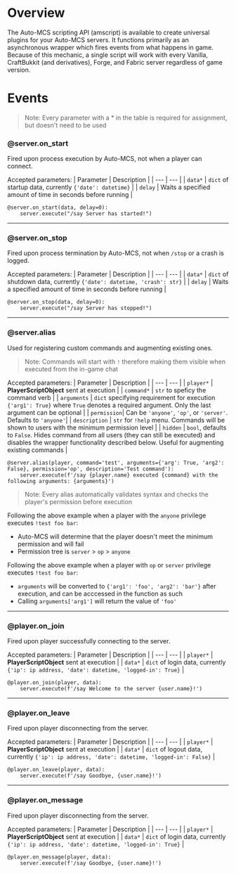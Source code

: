 # Overview

The Auto-MCS scripting API (amscript) is available to create universal plugins for your Auto-MCS servers. It functions primarily as an asynchronous wrapper which fires events from what happens in game. Because of this mechanic, a single script will work with every Vanilla, CraftBukkit (and derivatives), Forge, and Fabric server regardless of game version.




# Events

> Note: Every parameter with a * in the table is required for assignment, but doesn't need to be used


### @server.on_start

Fired upon process execution by Auto-MCS, not when a player can connect.

Accepted parameters:
| Parameter | Description |
| --- | --- |
| `data*` | `dict` of startup data, currently `{'date': datetime}` |
| `delay` | Waits a specified amount of time in seconds before running |

```
@server.on_start(data, delay=0):
    server.execute("/say Server has started!")
```



--------------------------------------------
### @server.on_stop

Fired upon process termination by Auto-MCS, not when `/stop` or a crash is logged.

Accepted parameters:
| Parameter | Description |
| --- | --- |
| `data*` | `dict` of shutdown data, currently `{'date': datetime, 'crash': str}` |
| `delay` | Waits a specified amount of time in seconds before running |

```
@server.on_stop(data, delay=0):
    server.execute("/say Server has stopped!")
```



--------------------------------------------
### @server.alias

Used for registering custom commands and augmenting existing ones.

> Note: Commands will start with `!` therefore making them visible when executed from the in-game chat

Accepted parameters:
| Parameter | Description |
| --- | --- |
| `player*` | **PlayerScriptObject** sent at execution |
| `command*` | `str` to speficy the command verb |
| `arguments` | `dict` specifying requirement for execution `{'arg1': True}` where `True` denotes a required argument. Only the last argument can be optional |
| `permission`| Can be `'anyone'`, `'op'`, or `'server'`. Defaults to `'anyone'`|
| `description` | `str` for `!help` menu. Commands will be shown to users with the minimum permission level |
| `hidden` | `bool`, defaults to `False`. Hides command from all users (they can still be executed) and disables the wrapper functionality described below. Useful for augmenting existing commands |

```
@server.alias(player, command='test', arguments={'arg': True, 'arg2': False}, permission='op', description='Test command'):
    server.execute(f'/say {player.name} executed {command} with the following arguments: {arguments}')
```

> Note: Every alias automatically validates syntax and checks the player's permission before execution

Following the above example when a player with the `anyone` privilege executes `!test foo bar`:
- Auto-MCS will determine that the player doesn't meet the minimum permission and will fail
- Permission tree is `server` > `op` > `anyone`

Following the above example when a player with `op` or `server` privilege executes `!test foo bar`:

- `arguments` will be converted to `{'arg1': 'foo', 'arg2': 'bar'}` after execution, and can be acccessed in the function as such
- Calling `arguments['arg1']` will return the value of `'foo'`



--------------------------------------------
### @player.on_join

Fired upon player successfully connecting to the server.

Accepted parameters:
| Parameter | Description |
| --- | --- |
| `player*` | **PlayerScriptObject** sent at execution |
| `data*` | `dict` of login data, currently `{'ip': ip address, 'date': datetime, 'logged-in': True}` |

```
@player.on_join(player, data):
    server.execute(f'/say Welcome to the server {user.name}!')
```



--------------------------------------------
### @player.on_leave

Fired upon player disconnecting from the server.

Accepted parameters:
| Parameter | Description |
| --- | --- |
| `player*` | **PlayerScriptObject** sent at execution |
| `data*` | `dict` of logout data, currently `{'ip': ip address, 'date': datetime, 'logged-in': False}` |

```
@player.on_leave(player, data):
    server.execute(f'/say Goodbye, {user.name}!')
```



--------------------------------------------
### @player.on_message

Fired upon player disconnecting from the server.

Accepted parameters:
| Parameter | Description |
| --- | --- |
| `player*` | **PlayerScriptObject** sent at execution |
| `data*` | `dict` of login data, currently `{'ip': ip address, 'date': datetime, 'logged-in': True}` |

```
@player.on_message(player, data):
    server.execute(f'/say Goodbye, {user.name}!')
```
